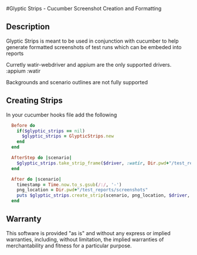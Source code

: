#Glyptic Strips - Cucumber Screenshot Creation and Formatting

## Description

Glyptic Strips is meant to be used in conjunction with cucumber to help generate formatted screenshots of test runs which can be embeded into reports

Curretly watir-webdriver and appium are the only supported drivers.
:appium
:watir

Backgrounds and scenario outlines are not fully supported

## Creating Strips
 
In your cucumber hooks file add the following
```ruby
  Before do
    if($glyptic_strips == nil)
      $glyptic_strips = GlypticStrips.new
    end
  end

  AfterStep do |scenario|
    $glyptic_strips.take_strip_frame($driver, :watir, Dir.pwd+"/test_reports/screenshots")
  end

  After do |scenario|
    timestamp = Time.now.to_s.gsub(/:/, '-')
    png_location = Dir.pwd+"/test_reports/screenshots"
    puts $glyptic_strips.create_strip(scenario, png_location, $driver, :watir, 6)
  end

```
## Warranty

This software is provided "as is" and without any express or implied
warranties, including, without limitation, the implied warranties of
merchantability and fitness for a particular purpose.
